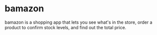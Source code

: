 # bamazon

bamazon is a shopping app that lets you see what's in the store, order a product to confirm stock levels, and find out the total price.

